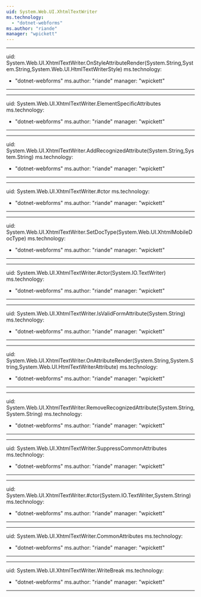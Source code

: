 ```yaml
---
uid: System.Web.UI.XhtmlTextWriter
ms.technology: 
  - "dotnet-webforms"
ms.author: "riande"
manager: "wpickett"
---
```


---
uid: System.Web.UI.XhtmlTextWriter.OnStyleAttributeRender(System.String,System.String,System.Web.UI.HtmlTextWriterStyle)
ms.technology: 
  - "dotnet-webforms"
ms.author: "riande"
manager: "wpickett"
---

---
uid: System.Web.UI.XhtmlTextWriter.ElementSpecificAttributes
ms.technology: 
  - "dotnet-webforms"
ms.author: "riande"
manager: "wpickett"
---

---
uid: System.Web.UI.XhtmlTextWriter.AddRecognizedAttribute(System.String,System.String)
ms.technology: 
  - "dotnet-webforms"
ms.author: "riande"
manager: "wpickett"
---

---
uid: System.Web.UI.XhtmlTextWriter.#ctor
ms.technology: 
  - "dotnet-webforms"
ms.author: "riande"
manager: "wpickett"
---

---
uid: System.Web.UI.XhtmlTextWriter.SetDocType(System.Web.UI.XhtmlMobileDocType)
ms.technology: 
  - "dotnet-webforms"
ms.author: "riande"
manager: "wpickett"
---

---
uid: System.Web.UI.XhtmlTextWriter.#ctor(System.IO.TextWriter)
ms.technology: 
  - "dotnet-webforms"
ms.author: "riande"
manager: "wpickett"
---

---
uid: System.Web.UI.XhtmlTextWriter.IsValidFormAttribute(System.String)
ms.technology: 
  - "dotnet-webforms"
ms.author: "riande"
manager: "wpickett"
---

---
uid: System.Web.UI.XhtmlTextWriter.OnAttributeRender(System.String,System.String,System.Web.UI.HtmlTextWriterAttribute)
ms.technology: 
  - "dotnet-webforms"
ms.author: "riande"
manager: "wpickett"
---

---
uid: System.Web.UI.XhtmlTextWriter.RemoveRecognizedAttribute(System.String,System.String)
ms.technology: 
  - "dotnet-webforms"
ms.author: "riande"
manager: "wpickett"
---

---
uid: System.Web.UI.XhtmlTextWriter.SuppressCommonAttributes
ms.technology: 
  - "dotnet-webforms"
ms.author: "riande"
manager: "wpickett"
---

---
uid: System.Web.UI.XhtmlTextWriter.#ctor(System.IO.TextWriter,System.String)
ms.technology: 
  - "dotnet-webforms"
ms.author: "riande"
manager: "wpickett"
---

---
uid: System.Web.UI.XhtmlTextWriter.CommonAttributes
ms.technology: 
  - "dotnet-webforms"
ms.author: "riande"
manager: "wpickett"
---

---
uid: System.Web.UI.XhtmlTextWriter.WriteBreak
ms.technology: 
  - "dotnet-webforms"
ms.author: "riande"
manager: "wpickett"
---
